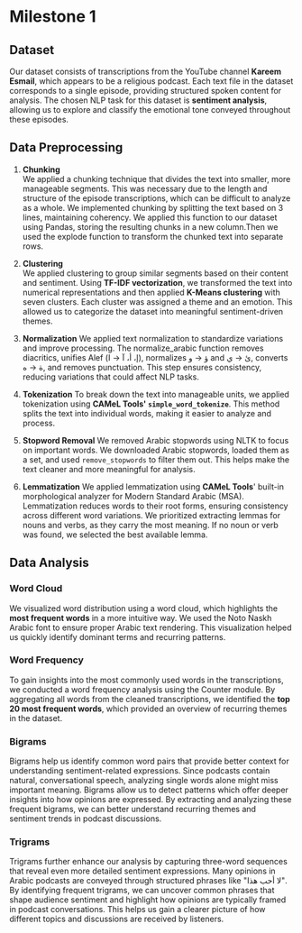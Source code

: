 # Milestone 1

## Dataset  
Our dataset consists of transcriptions from the YouTube channel **Kareem Esmail**, which appears to be a religious podcast. Each text file in the dataset corresponds to a single episode, providing structured spoken content for analysis. The chosen NLP task for this dataset is **sentiment analysis**, allowing us to explore and classify the emotional tone conveyed throughout these episodes.

## Data Preprocessing  

1. **Chunking**  
   We applied a chunking technique that divides the text into smaller, more manageable segments. This was necessary due to the length and structure of the episode transcriptions, which can be difficult to analyze as a whole. We implemented chunking by splitting the text based on 3 lines, maintaining coherency. We applied this function to our dataset using Pandas, storing the resulting chunks in a new column.Then we used the explode function to transform the chunked text into separate rows.

2. **Clustering**  
   We applied clustering to group similar segments based on their content and sentiment. Using **TF-IDF vectorization**, we transformed the text into numerical representations and then applied **K-Means clustering** with seven clusters. Each cluster was assigned a theme and an emotion. This allowed us to categorize the dataset into meaningful sentiment-driven themes.

3. **Normalization**
   We applied text normalization to standardize variations and improve processing. The normalize_arabic function removes diacritics, unifies Alef (إ، أ، آ → ا), normalizes ؤ → و and ئ → ي, converts ة → ه, and removes punctuation. This step ensures consistency, reducing variations that could affect NLP tasks.

4. **Tokenization** 
   To break down the text into manageable units, we applied tokenization using **CAMeL Tools' `simple_word_tokenize`**. This method splits the text into individual words, making it easier to analyze and process.

5. **Stopword Removal**
   We removed Arabic stopwords using NLTK to focus on important words. We downloaded Arabic stopwords, loaded them as a set, and used `remove_stopwords` to filter them out. This helps make the text cleaner and more meaningful for analysis.
   
6. **Lemmatization**
   We applied lemmatization using **CAMeL Tools**' built-in morphological analyzer for Modern Standard Arabic (MSA). Lemmatization reduces words to their root forms, ensuring consistency across different word variations. We prioritized extracting lemmas for nouns and verbs, as they carry the most meaning. If no noun or verb was found, we selected the best available lemma.

## Data Analysis  

### Word Cloud  
We visualized word distribution using a word cloud, which highlights the **most frequent words** in a more intuitive way. We used the Noto Naskh Arabic font to ensure proper Arabic text rendering. This visualization helped us quickly identify dominant terms and recurring patterns.

### Word Frequency  
To gain insights into the most commonly used words in the transcriptions, we conducted a word frequency analysis using the Counter module. By aggregating all words from the cleaned transcriptions, we identified the **top 20 most frequent words**, which provided an overview of recurring themes in the dataset. 

### Bigrams
Bigrams help us identify common word pairs that provide better context for understanding sentiment-related expressions. Since podcasts contain natural, conversational speech, analyzing single words alone might miss important meaning. Bigrams allow us to detect patterns which offer deeper insights into how opinions are expressed. By extracting and analyzing these frequent bigrams, we can better understand recurring themes and sentiment trends in podcast discussions.

### Trigrams  
Trigrams further enhance our analysis by capturing three-word sequences that reveal even more detailed sentiment expressions. Many opinions in Arabic podcasts are conveyed through structured phrases like "لا أحب هذا". By identifying frequent trigrams, we can uncover common phrases that shape audience sentiment and highlight how opinions are typically framed in podcast conversations. This helps us gain a clearer picture of how different topics and discussions are received by listeners. 
